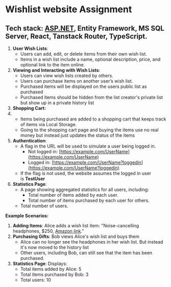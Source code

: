 # Wishlist website Assignment
## Tech stack: [ASP.NET](http://asp.net/), Entity Framework, MS SQL Server, React, Tanstack Router, TypeScript.

1. **User Wish Lists**:
    - Users can add, edit, or delete items from their own wish list.
    - Items in a wish list include a name, optional description, price, and optional link to the item online.
2. **Viewing and Interacting with Wish Lists**:
    - Users can view wish lists created by others.
    - Users can purchase items on another user’s wish list.
    - Purchased items will be displayed on the users public list as purchased
    - Purchased items should be hidden from the list creator's private list but show up in a private history list
3. **Shopping Cart:**
4. - Items being purchased are added to a shopping cart that keeps track of items via Local Storage.
    - Going to the shopping cart page and buying the items use no real money but instead just updates the status of the items
5. **Authentication**:
    - A flag in the URL will be used to simulate a user being logged in.
        - Not logged in: [https://example.com/UserName](https://example.com/UserName)
        - Logged in: [https://example.com/UserName?loggedin](https://example.com/UserName?loggedin)
    - If the flag is not used, the website assumes the logged in user is **TestUser**
6. **Statistics Page**:
    - A page showing aggregated statistics for all users, including:
        - Total number of items added by each user.
        - Total number of items purchased by each user for others.
    - Total number of users.

**Example Scenarios:**
1. **Adding Items**: Alice adds a wish list item: "Noise-cancelling headphones, $250, [Amazon link](https://amazon.com/)."
2. **Purchasing Gifts**: Bob views Alice's wish list and buys them
    - Alice can no longer see the headphones in her wish list. But instead it's now moved to the history list
    - Other users, including Bob, can still see that the item has been purchased.
3. **Statistics Page**: Displays:
    - Total items added by Alice: 5
    - Total items purchased by Bob: 3
    - Total users: 10
